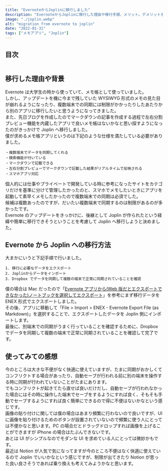 ```yaml
---
title: "EvernoteからJoplinに移行しました"
description: "EvernoteからJoplinに移行した理由や移行手順、メリット。デメリットを書いています"
image: "./joplin.webp"
alt: "migration from evernote to joplin"
date: "2022-01-31"
tags: ["メモアプリ", "Joplin"]
---
```


## 目次

```toc
```

## 移行した理由や背景

Evernote は大学生の時から使っていて、メモ帳として使っていました。  
しかし、アップデートを機に今まで残していた WYSIWYG 形式のメモの見た目が崩れるようになったり、複数端末での同期には制限がかかったりしたあたりから別のアプリに移行したいと思うようになってきました。  
また、先日ブログを作成したのでマークダウンの記事を作成する過程で左右分割プレビュー機能を内蔵したアプリで良いメモ帳はないかなと思い探すようになったのがきっかけで Joplin へ移行しました。  
僕が求めるメモ帳アプリというのは下記のような仕様を満たしている必要がありました。

```
・複数端末でデータを同期してくれる
・検索機能が付いている
・マークダウンで記載できる
・左右分割プレビューでマークダウンで記載した結果がリアルタイムで反映される
・スマホアプリ対応
```

個人的には仕事やプライベートで開発している時に参考になったサイトをカテゴリだけを基準に分けて管理したかったのと、スマホでメモしたいときにアプリを起動して素早くメモしたかったので複数端末での同期は必須でした。  
候補は複数あったのですが、だいたい複数端末で同期するのは制限があるのが多かったです。  
Evernote のアップデートをきっかけに、後継として Joplin が作られたという経緯や簡単に移行できそうということを考慮して Joplin へ移行しようと決めました。

## Evernote から Joplin への移行方法

大まかにいうと下記手順で行いました。

```
1. 移行に必要なデータをエクスポート
2. Joplinからデータをインポート
3. Dropbox でデータを同期して複数の端末で正常に同期されていることを確認
```

僕の場合は Mac だったので「[Evernote アプリから(Web 版だとエクスポートできなかった)ノートブックを選択してエクスポート](https://help.evernote.com/hc/ja/articles/209005557-%E3%83%8E%E3%83%BC%E3%83%88%E3%81%A8%E3%83%8E%E3%83%BC%E3%83%88%E3%83%96%E3%83%83%E3%82%AF%E3%82%92-ENEX-%E3%81%BE%E3%81%9F%E3%81%AF-HTML-%E5%BD%A2%E5%BC%8F%E3%81%A7%E3%82%A8%E3%82%AF%E3%82%B9%E3%83%9D%E3%83%BC%E3%83%88)」を参考にまず移行データを ENEX 形式でエクスポートしました。  
その後、アプリに移動して「File > Import > ENEX - Evernote Export File (as Markdown)」を選択することで、エクスポートしたデータを Joplin 側にインポートします。  
最後に、別端末での同期がうまく行っていることを確認するために、Dropbox でデータを同期して複数の端末で正常に同期されていることを確認して完了です。

## 使ってみての感想

今のところは大きな不便がなく快適に使えていますが、たまに同期がおかしくてコンフリクトする場合があったり、自動セーブが行われる前に別の端末を操作する時に同期が行われていないことがたまにあります。  
でもコンフリクトが起きてたら直せば良いだけだし、自動セーブが行われなかった場合にはその時に操作した端末でセーブをするようにすれば良く、そもそも手動でセーブするようにすれば良く簡単にできるので得に不便はないかなという感じです。  
画像の貼り付けに関しては僕の場合はあまり頻繁に行わないので良いですが、UI に画像を貼り付けるためのボタンが設置されていないので頻繁に使う人にとっては不便かなと思います。PC の場合だとドラッグドロップすれば画像を上げることができますが iPhone の場合はたぶんできないです。  
あとは UI がシンプルなのでモダンな UI を求めている人にとっては微妙かもです。  
最近は Notion が人気で気になってますが今のところ不便はなく快適に使えているので Joplin でいいかなという感じですが、制限が出てきたり Notion が思った良い良さそうであれば乗り換えも考えてみようかなと思います。
